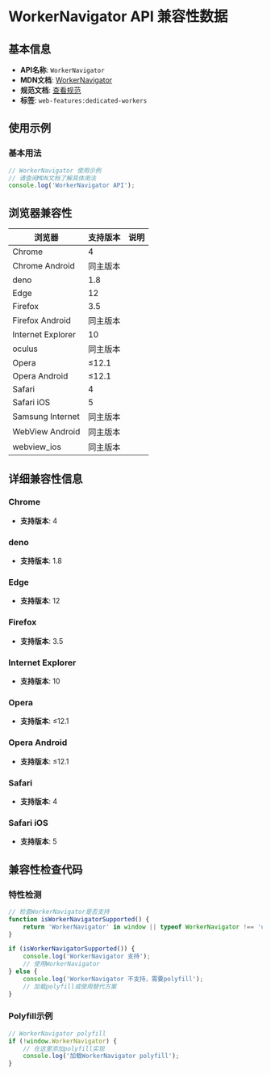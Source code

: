 # WorkerNavigator API 兼容性数据

## 基本信息

- **API名称**: `WorkerNavigator`
- **MDN文档**: [WorkerNavigator](https://developer.mozilla.org/docs/Web/API/WorkerNavigator)
- **规范文档**: [查看规范](https://html.spec.whatwg.org/multipage/workers.html#the-workernavigator-object)
- **标签**: `web-features:dedicated-workers`

## 使用示例

### 基本用法

```javascript
// WorkerNavigator 使用示例
// 请查阅MDN文档了解具体用法
console.log('WorkerNavigator API');
```

## 浏览器兼容性

| 浏览器 | 支持版本 | 说明 |
|--------|----------|------|
| Chrome | 4 |  |
| Chrome Android | 同主版本 |  |
| deno | 1.8 |  |
| Edge | 12 |  |
| Firefox | 3.5 |  |
| Firefox Android | 同主版本 |  |
| Internet Explorer | 10 |  |
| oculus | 同主版本 |  |
| Opera | ≤12.1 |  |
| Opera Android | ≤12.1 |  |
| Safari | 4 |  |
| Safari iOS | 5 |  |
| Samsung Internet | 同主版本 |  |
| WebView Android | 同主版本 |  |
| webview_ios | 同主版本 |  |

## 详细兼容性信息

### Chrome

- **支持版本**: 4

### deno

- **支持版本**: 1.8

### Edge

- **支持版本**: 12

### Firefox

- **支持版本**: 3.5

### Internet Explorer

- **支持版本**: 10

### Opera

- **支持版本**: ≤12.1

### Opera Android

- **支持版本**: ≤12.1

### Safari

- **支持版本**: 4

### Safari iOS

- **支持版本**: 5

## 兼容性检查代码

### 特性检测

```javascript
// 检查WorkerNavigator是否支持
function isWorkerNavigatorSupported() {
    return 'WorkerNavigator' in window || typeof WorkerNavigator !== 'undefined';
}

if (isWorkerNavigatorSupported()) {
    console.log('WorkerNavigator 支持');
    // 使用WorkerNavigator
} else {
    console.log('WorkerNavigator 不支持，需要polyfill');
    // 加载polyfill或使用替代方案
}
```

### Polyfill示例

```javascript
// WorkerNavigator polyfill
if (!window.WorkerNavigator) {
    // 在这里添加polyfill实现
    console.log('加载WorkerNavigator polyfill');
}
```


